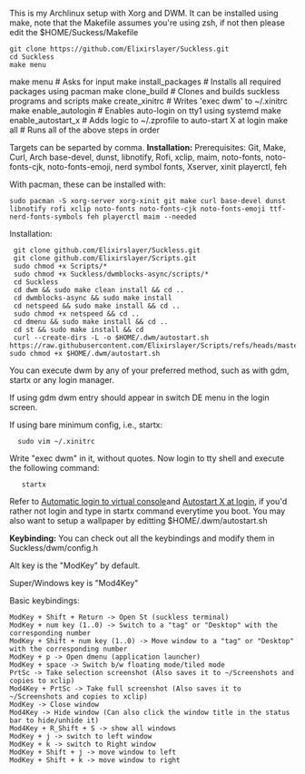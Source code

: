 This is my Archlinux setup with Xorg and DWM.
It can be installed using make, note that the Makefile assumes you're using zsh, if not then please edit the $HOME/Suckess/Makefile
```
git clone https://github.com/Elixirslayer/Suckless.git
cd Suckless
make menu
```
make menu                  # Asks for input
make install_packages      # Installs all required packages using pacman
make clone_build           # Clones and builds suckless programs and scripts
make create_xinitrc        # Writes 'exec dwm' to ~/.xinitrc
make enable_autologin      # Enables auto-login on tty1 using systemd
make enable_autostart_x    # Adds logic to ~/.zprofile to auto-start X at login
make all                   # Runs all of the above steps in order

Targets can be separted by comma.
**Installation:**
Prerequisites:
Git, Make, Curl, Arch base-devel, dunst, libnotify, Rofi, xclip, maim, noto-fonts, noto-fonts-cjk, noto-fonts-emoji, nerd symbol fonts, Xserver, xinit playerctl, feh

With pacman, these can be installed with:
``` 
sudo pacman -S xorg-server xorg-xinit git make curl base-devel dunst libnotify rofi xclip noto-fonts noto-fonts-cjk noto-fonts-emoji ttf-nerd-fonts-symbols feh playerctl maim --needed
```
Installation:
```
 git clone github.com/Elixirslayer/Suckless.git
 git clone github.com/Elixirslayer/Scripts.git
 sudo chmod +x Scripts/*
 sudo chmod +x Suckless/dwmblocks-async/scripts/*
 cd Suckless
 cd dwm && sudo make clean install && cd ..
 cd dwmblocks-async && sudo make install
 cd netspeed && sudo make install && cd ..
 sudo chmod +x netspeed && cd ..
 cd dmenu && sudo make install && cd ..
 cd st && sudo make install && cd
 curl --create-dirs -L -o $HOME/.dwm/autostart.sh https://raw.githubusercontent.com/Elixirslayer/Scripts/refs/heads/master/autostart.sh
sudo chmod +x $HOME/.dwm/autostart.sh
```
You can execute dwm by any of your preferred method, such as with gdm, startx or any login manager.

 If using gdm dwm entry should appear in switch DE menu in the login screen.

 If using bare minimum config, i.e., startx:
```
  sudo vim ~/.xinitrc
```
Write "exec dwm" in it, without quotes.
  Now login to tty shell and execute the following command:
```
   startx
```
Refer to [Automatic login to virtual console](https://wiki.archlinux.org/title/Getty#Automatic_login_to_virtual_console)and [Autostart X at login](https://wiki.archlinux.org/title/Xinit#Override_xinitrc), if you'd rather not login and type in startx command everytime you boot. 
   You may also want to setup a wallpaper by editting $HOME/.dwm/autostart.sh


**Keybinding:**
You can check out all the keybindings and modify them in Suckless/dwm/config.h

Alt key is the "ModKey" by default.

Super/Windows key is "Mod4Key"

Basic keybindings:
```
ModKey + Shift + Return -> Open St (suckless terminal)
ModKey + num key (1..0) -> Switch to a "tag" or "Desktop" with the corresponding number
ModKey + Shift + num key (1..0) -> Move window to a "tag" or "Desktop" with the corresponding number
ModKey + p -> Open dmenu (application launcher)
ModKey + space -> Switch b/w floating mode/tiled mode
PrtSc -> Take selection screenshot (Also saves it to ~/Screenshots and copies to xclip)
Mod4Key + PrtSc -> Take full screenshot (Also saves it to ~/Screenshots and copies to xclip)
ModKey -> Close window
Mod4Key -> Hide window (Can also click the window title in the status bar to hide/unhide it)
Mod4Key + R_Shift + S -> show all windows
ModKey + j -> switch to left window
ModKey + k -> switch to Right window
ModKey + Shift + j -> move window to left 
ModKey + Shift + k -> move window to right
